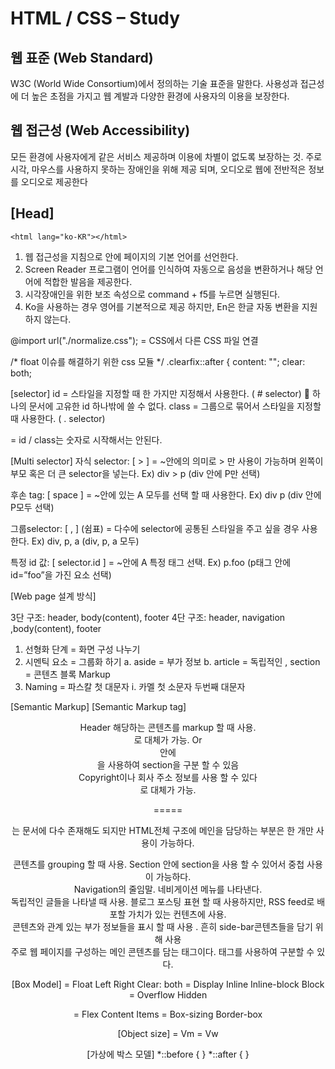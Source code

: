 # HTML / CSS – Study

## 웹 표준 (Web Standard)
W3C (World Wide Consortium)에서 정의하는 기술 표준을 말한다. 사용성과 접근성에 더 높은 초점을 가지고 웹 계발과 다양한 환경에 사용자의 이용을 보장한다. 

## 웹 접근성 (Web Accessibility)
모든 환경에 사용자에게 같은 서비스 제공하며 이용에 차별이 없도록 보장하는 것. 주로 시각, 마우스를 사용하지 못하는 장애인을 위해 제공 되며, 오디오로 웹에 전반적은 정보를 오디오로 제공한다

## [Head]
    <html lang="ko-KR"></html>    

1. 웹 접근성을 지침으로 <head> 안에 페이지의 기본 언어를 선언한다. 
2. Screen Reader 프로그램이 언어를 인식하여 자동으로 음성을 변환하거나 해당 언어에 적합한 발음을 제공한다. 
3. 시각장애인을 위한 보조 속성으로 command + f5를 누르면 실행된다.
4. Ko을 사용하는 경우 영어를 기본적으로 제공 하지만, En은  한글 자동 변환을 지원하지 않는다. 

@import url("./normalize.css");
= CSS에서 다른 CSS 파일 연결
	
/* float 이슈를 해결하기 위한 css 모듈 */
.clearfix::after {
    content: "";
    clear: both;

[selector]
id	= 스타일을 지정할 때 한 가지만 지정해서 사용한다. ( # selector) 
	하나의 문서에 고유한 id 하나밖에 쓸 수 없다.
class	= 그룹으로 묶어서 스타일을 지정할 때 사용한다. ( . selector)

= id / class는 숫자로 시작해서는 안된다.

[Multi selector]
자식 selector: [ > ] 
= ~안에의 의미로 > 만 사용이 가능하며 왼쪽이 부모 혹은 더 큰 selector을 넣는다.
Ex) div > p (div 안에 P만 선택)

후손 tag: [ space ]
= ~안에 있는 A 모두를 선택 할 때 사용한다. 
Ex) div p (div 안에 P모두 선택)

그룹selector: [ , ] (쉼표)
= 다수에 selector에 공통된 스타일을 주고 싶을 경우 사용한다. 
Ex) div, p, a (div, p, a 모두)

특정 id 값: [ selector.id ]
= ~안에 A 특정 태그 선택. 
Ex) p.foo (p태그 안에  id=”foo”을 가진 요소 선택)

[Web page 설계 방식]

3단 구조: header, body(content), footer
4단 구조: header, navigation ,body(content), footer

1.	선형화 단계 = 	화면 구성 나누기
2.	시멘틱 요소 = 	그룹화 하기
a.	aside = 부가 정보
b.	article = 독립적인 , section = 콘텐츠 블록  Markup
3.	Naming = 	파스칼 첫 대문자
i.	카멜 첫 소문자 두번째 대문자

[Semantic Markup]
	[Semantic Markup tag]

<header> 
Header 해당하는 콘텐츠를 markup 할 때 사용. <div id=”header”>로 대체가 가능. Or  <section>안에 <header>을 사용하여 section을 구분 할 수 있음

<footer> 
 Copyright이나 회사 주소 정보를 사용 할 수 있다 <div id=”footer’> 로 대체가 가능.

===== <header> <footer>는 문서에 다수 존재해도 되지만 HTML전체 구조에 메인을 담당하는 부분은 한 개만 사용이 가능하다. 
<section> 
콘텐츠를 grouping 할 때 사용. Section 안에 section을 사용 할 수 있어서 중첩 사용이 가능하다. 

<nav>
Navigation의 줄임말. 네비게이션 메뉴를 나타낸다.

<article>
독립적인 글들을 나타낼 때 사용. 블로그 포스팅 표현 할 때 사용하지만, RSS feed로 배포할 가치가 있는 컨텐츠에 사용.

<aside>
콘텐츠와 관계 있는 부가 정보들을 표시 할 때 사용 . 흔히 side-bar콘텐츠들을 담기 위해  사용 

<main>
주로 웹 페이지를 구성하는 메인 콘텐츠를 담는 태그이다. <body>태그를 사용하여 구분할 수 있다. 


[Box Model]
= Float
	Left
	Right
	Clear: both
= Display
	Inline
	Inline-block
	Block
= Overflow
	Hidden

= Flex
	Content
	Items
= Box-sizing
	Border-box

[Object size]
= Vm 
= Vw


[가상에 박스 모델]
*::before { }
*::after { }

	

 
